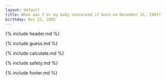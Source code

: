 ```yaml
---
layout: default
title: When was I or my baby conceived if born on December 21, 1901?
birthday: Dec 21, 1901
---
```


{% include header.md %}

{% include guess.md %}

{% include calculate.md %}

{% include safety.md %}

{% include footer.md %}



